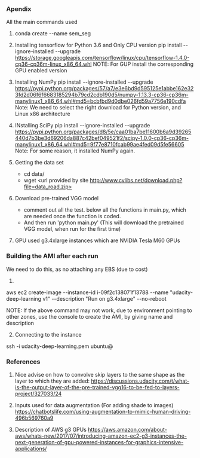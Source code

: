 ### Apendix

All the main commands used


1. conda create --name sem_seg

2. Installing tensorflow for Python 3.6 and Only CPU version 
 pip install --ignore-installed --upgrade https://storage.googleapis.com/tensorflow/linux/cpu/tensorflow-1.4.0-cp36-cp36m-linux_x86_64.whl
 NOTE: For GUP install the corresponding GPU enabled version

3. Installing NumPy
pip install --ignore-installed --upgrade https://pypi.python.org/packages/57/a7/e3e6bd9d595125e1abbe162e323fd2d06f6f6683185294b79cd2cdb190d5/numpy-1.13.3-cp36-cp36m-manylinux1_x86_64.whl#md5=bcbfbd9d0dbe026fd59a7756e190cdfa
Note: We need to select the right download for Python version, and Linux x86 architecture

4. INstalling SciPy
pip install --ignore-installed --upgrade https://pypi.python.org/packages/d8/5e/caa01ba7be11600b6a9d39265440d7b3be3d69206da887c42bef049521f2/scipy-1.0.0-cp36-cp36m-manylinux1_x86_64.whl#md5=9f77e8710fcab99ae4fed09d5fe56605
Note: For some reason, it installed NumPy again. 

5. Getting the data set
   * cd data/
   * wget <url provided by site http://www.cvlibs.net/download.php?file=data_road.zip>

6. Download pre-trained VGG model
	* comment out all the test.<calls> below all the functions in main.py, which are needed once the function is coded. 
	* And then run 'python main.py' (This will download the pretrained VGG model, when run for the first time)


7. GPU used
	g3.4xlarge instances which are NVIDIA Tesla M60 GPUs


### Building the AMI after each run
We need to do this, as no attaching any EBS (due to cost)

1)
aws ec2 create-image --instance-id i-09f2c138071f13788 --name "udacity-deep-learning v1" --description "Run on g3.4xlarge" --no-reboot

NOTE: If the above command may not work, due to environment pointing to other zones, use the console to create the AMI, by giving name and description

2) Connecting to the instance

ssh -i udacity-deep-learning.pem ubuntu@<intance address>

### References

1. Nice advise on how to convolve skip layers to the same shape as the layer to which they are added: 
https://discussions.udacity.com/t/what-is-the-output-layer-of-the-pre-trained-vgg16-to-be-fed-to-layers-project/327033/24

2. Inputs used for data augmentation (For adding shade to images)
https://chatbotslife.com/using-augmentation-to-mimic-human-driving-496b569760a9

3. Description of AWS g3 GPUs
https://aws.amazon.com/about-aws/whats-new/2017/07/introducing-amazon-ec2-g3-instances-the-next-generation-of-gpu-powered-instances-for-graphics-intensive-applications/
